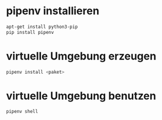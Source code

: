 # pipenv installieren

```bash
apt-get install python3-pip
pip install pipenv
```

# virtuelle Umgebung erzeugen

```bash
pipenv install <paket>
```

# virtuelle Umgebung benutzen

```bash
pipenv shell
```

